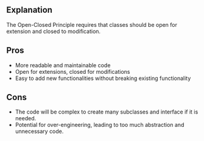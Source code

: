 ## Explanation

The Open-Closed Principle requires that classes should be open for extension and closed to modification.

## Pros

- More readable and maintainable code
- Open for extensions, closed for modifications
- Easy to add new functionalities without breaking existing functionality

## Cons

- The code will be complex to create many subclasses and interface if it is needed.
- Potential for over-engineering, leading to too much abstraction and unnecessary code.
